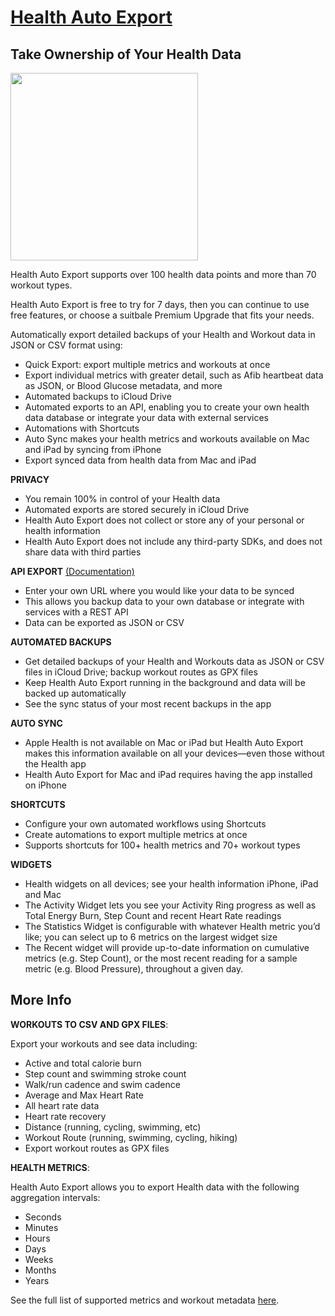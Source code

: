 # [Health Auto Export](https://apple.co/3iqbU2d)

## Take Ownership of Your Health Data

<img src="./assets/autoexport.gif" height="300">

Health Auto Export supports over 100 health data points and more than 70 workout types. 

Health Auto Export is free to try for 7 days, then you can continue to use free features, or choose a suitbale Premium Upgrade that fits your needs.

Automatically export detailed backups of your Health and Workout data in JSON or CSV format using:

- Quick Export: export multiple metrics and workouts at once
- Export individual metrics with greater  detail, such as Afib heartbeat data as JSON, or Blood Glucose metadata, and more
- Automated backups to iCloud Drive
- Automated exports to an API, enabling you to create your own health data database or integrate your data with external services
- Automations with Shortcuts 
- Auto Sync makes your health metrics and workouts available on Mac and iPad by syncing from iPhone
- Export synced data from health data from Mac and iPad

**PRIVACY**
- You remain 100% in control of your Health data
- Automated exports are stored securely in iCloud Drive
- Health Auto Export does not collect or store any of your personal or health information
- Health Auto Export does not include any third-party SDKs, and does not share data with third parties

**API EXPORT** [(Documentation)](https://github.com/Lybron/health-auto-export/wiki)
- Enter your own URL where you would like your data to be synced
- This allows you backup data to your own database or integrate with services with a REST API
- Data can be exported as JSON or CSV

**AUTOMATED BACKUPS**
- Get detailed backups of your Health and Workouts data as JSON or CSV files in iCloud Drive; backup workout routes as GPX files
- Keep Health Auto Export running in the background and data will be backed up automatically
- See the sync status of your most recent backups in the app

**AUTO SYNC**
- Apple Health is not available on Mac or iPad but Health Auto Export makes this information available on all your devices—even those without the Health app
- Health Auto Export for Mac and iPad requires having the app installed on iPhone 

**SHORTCUTS**
- Configure your own automated workflows using Shortcuts
- Create automations to export multiple metrics at once
- Supports shortcuts for 100+ health metrics and 70+ workout types 

**WIDGETS**
- Health widgets on all devices; see your health information iPhone, iPad and Mac
- The Activity Widget lets you see your Activity Ring progress as well as Total Energy Burn, Step Count and recent Heart Rate readings
- The Statistics Widget is configurable with whatever Health metric you’d like; you can select up to 6 metrics on the largest widget size
- The Recent widget will provide up-to-date information on cumulative metrics (e.g. Step Count), or the most recent reading for a sample metric (e.g. Blood Pressure), throughout a given day.

## More Info

**WORKOUTS TO CSV AND GPX FILES**:

Export your workouts and see data including:
- Active and total calorie burn
- Step count and swimming stroke count
- Walk/run cadence and swim cadence
- Average and Max Heart Rate
- All heart rate data 
- Heart rate recovery
- Distance (running, cycling, swimming, etc)
- Workout Route (running, swimming, cycling, hiking)
- Export workout routes as GPX files

**HEALTH METRICS**:

Health Auto Export allows you to export Health data with the following aggregation intervals:

- Seconds
- Minutes
- Hours
- Days
- Weeks
- Months
- Years

See the full list of supported metrics and workout metadata [here](https://github.com/Lybron/health-auto-export/wiki/Supported_Data).

